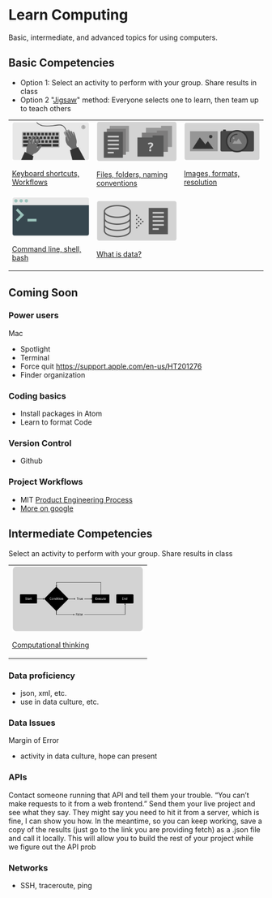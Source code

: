 # Learn Computing

Basic, intermediate, and advanced topics for using computers.





## Basic Competencies

- Option 1: Select an activity to perform with your group. Share results in class
- Option 2 "[Jigsaw](https://docs.google.com/presentation/d/1kjNu-sMk__nOF4QUc13fbDBLROJasCLiIJGoa54E5-A/edit#slide=id.gd9b53d7cfd_0_51)" method: Everyone selects one to learn, then team up to teach others




<table border=0>

<tr>
<td>
<a href="topics-keyboard-shortcuts.md">
<img style="width:260px; height:auto;" src="assets/img/banner-keyboard-shortcuts.png">

Keyboard shortcuts, Workflows</a>
</td>


<td>
<a href="topics-files-folders.md">
<img style="width:260px; height:auto;" src="assets/img/banner-files-folders.png">

Files, folders, naming conventions</a>
</td>


<td>
<a href="topics-images.md">
<img style="width:260px; height:auto;" src="assets/img/banner-images.png">

Images, formats, resolution</a>
</td>
</tr>




<tr>
<td>
<a href="topics-command-line.md">
<img style="width:260px; height:auto;" src="assets/img/banner-command-line.png">

Command line, shell, bash</a>
</td>


<td>
<a href="topics-data.md">
<img style="width:260px; height:auto;" src="assets/img/banner-data.png">

What is data?</a>
</td>
</tr>


</table>







## Coming Soon


### Power users

Mac
- Spotlight
- Terminal
- Force quit https://support.apple.com/en-us/HT201276
- Finder organization




### Coding basics

- Install packages in Atom
- Learn to format Code



### Version Control

- Github



### Project Workflows

- MIT [Product Engineering Process](https://web.mit.edu/2.009/www/project/projectWorkflow.html)
- [More on google](https://www.google.com/search?q=developer%20workflows&tbm=isch&safe=off&tbs=rimg:CVkeOa3aHmx9YXKocheSM3kv&bih=1066&biw=1920&rlz=1C5CHFA_enUS903US909&hl=en&sa=X&ved=0CAIQrnZqFwoTCJiNgrqMpvACFQAAAAAdAAAAABAW#imgrc=yRI8meETsK-lNM)









## Intermediate Competencies

Select an activity to perform with your group. Share results in class


<table>
<tr>
<td>
<a href="topics-computational-thinking.md">
<img style="width:260px; height:auto;" src="assets/img/banner-computational-thinking.png">

Computational thinking</a>
</td>

</tr>
</table>



### Data proficiency
- json, xml, etc.
- use in data culture, etc.



### Data Issues

Margin of Error
- activity in data culture, hope can present



### APIs

Contact someone running that API and tell them your trouble. “You can’t make requests to it from a web frontend.” Send them your live project and see what they say. They might say you need to hit it from a server, which is fine, I can show you how.
In the meantime, so you can keep working, save a copy of the results (just go to the link you are providing fetch) as a .json file and call it locally. This will allow you to build the rest of your project while we figure out the API prob





### Networks

- SSH, traceroute, ping
